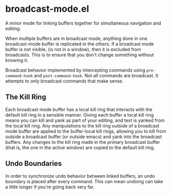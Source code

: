 broadcast-mode.el
=================

A minor mode for linking buffers together for simultaneous navigation and 
editing.  

When multiple buffers are in broadcast mode, anything done
in one broadcast-mode buffer is replicated in the others.  If a broadcast mode
buffer is not visible, (is not in a window), then it is excluded from broadcasts.
This is to ensure that you don't change something without knowing it.  

Broadcast behavior implemented by intercepting commands using `pre-command-hook`
and `post-command-hook`.  Not all commands are broadcast.  It attempts to only
broadcast commands that make sense.  

The Kill Ring
-------------
Each broadcast mode buffer has a local kill ring that interacts with the default 
kill ring in a sensible manner.  Giving each buffer a local kill ring means you 
can kill and yank as part of your editing, and text is yanked from the local 
kill ring.  Any manipulations to the kill ring outside of a broadcast mode 
buffer are applied to the buffer-local kill rings, allowing you to kill from 
outside a broadcast buffer (or outside emacs) and yank into the broadcast 
buffers.  Any changes to the kill ring made in the primary broadcast buffer 
(that is, the one in the active window) are copied to the default kill ring.

Undo Boundaries
---------------
In order to synchronize undo behavior between linked buffers, an undo boundary
is placed after every command.  This can mean undoing can take a little longer
if you're going back very far.  
